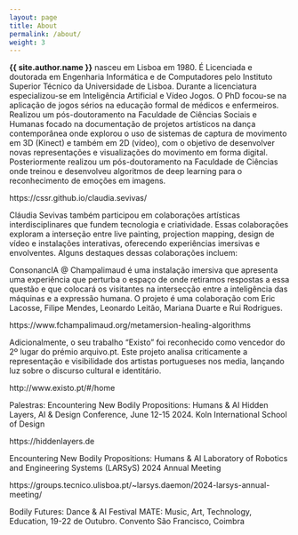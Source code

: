 ```yaml
---
layout: page
title: About
permalink: /about/
weight: 3
---
```


**{{ site.author.name }}** nasceu em Lisboa em 1980. É Licenciada e doutorada em Engenharia Informática e de Computadores pelo Instituto Superior Técnico da Universidade de Lisboa. Durante a licenciatura especializou-se em Inteligência Artificial e Vídeo Jogos. O PhD focou-se na aplicação de jogos sérios na educação formal de médicos e enfermeiros. Realizou um pós-doutoramento na Faculdade de Ciências Sociais e Humanas focado na documentação de projetos artísticos na dança contemporânea onde explorou o uso de sistemas de captura de movimento em 3D (Kinect) e também em 2D (vídeo), com o objetivo de desenvolver novas representações e visualizações do movimento em forma digital. Posteriormente realizou um pós-doutoramento na Faculdade de Ciências onde treinou e desenvolveu algoritmos de deep learning para o reconhecimento de emoções em imagens. 
<p>https://cssr.github.io/claudia.sevivas/</p>

Cláudia Sevivas também participou em colaborações artísticas interdisciplinares que fundem tecnologia e criatividade. Essas colaborações exploram a interseção entre live painting, projection mapping, design de vídeo e instalações interativas, oferecendo experiências imersivas e envolventes.
Alguns destaques dessas colaborações incluem:

ConsonancIA @ Champalimaud é uma instalação imersiva que apresenta uma experiência que perturba o espaço de onde retiramos respostas a essa questão e que colocará os visitantes na intersecção entre a inteligência das máquinas e a expressão humana. O projeto é uma colaboração com Eric Lacosse, Filipe Mendes, Leonardo Leitão, Mariana Duarte e Rui Rodrigues. 
<p>https://www.fchampalimaud.org/metamersion-healing-algorithms</p>

Adicionalmente, o seu trabalho “Existo” foi reconhecido como vencedor do 2º lugar do prémio arquivo.pt. Este projeto analisa criticamente a representação e visibilidade dos artistas portugueses nos media, lançando luz sobre o discurso cultural e identitário. 
<p>http://www.existo.pt/#/home</p>

Palestras:
Encountering New Bodily Propositions: Humans & AI
Hidden Layers, AI & Design Conference, June 12-15 2024. Koln International School of Design
<p>https://hiddenlayers.de</p>

Encountering New Bodily Propositions: Humans & AI
Laboratory of Robotics and Engineering Systems (LARSyS) 2024 Annual Meeting
<p>https://groups.tecnico.ulisboa.pt/~larsys.daemon/2024-larsys-annual-meeting/</p>

Bodily Futures: Dance & AI
Festival MATE: Music, Art, Technology, Education, 19-22 de Outubro. Convento São Francisco, Coimbra

